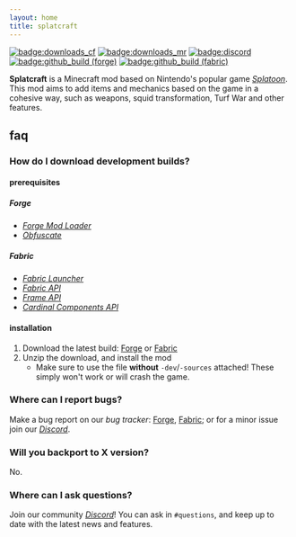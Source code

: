 ```yaml
---
layout: home
title: splatcraft
---
```


[![badge:downloads_cf](https://cf.way2muchnoise.eu/full_367816_downloads.svg?badge_style=flat)](https://www.curseforge.com/minecraft/mc-mods/splatcraft)
[![badge:downloads_mr](https://img.shields.io/modrinth/dt/vkZX5K0d?logo=modrinth&labelColor=2d2d2d&color=009e41&style=flat-square)](https://modrinth.com/mod/splatcraft-forge)
[![badge:discord](https://img.shields.io/discord/671749458840518656?labelColor=2d2d2d&label=discord&style=flat-square&color=5865F2)](https://discord.splatcraft.net)
[![badge:github_build (forge)](https://img.shields.io/github/actions/workflow/status/splatcraft/splatcraft-forge/build.yml?label=build%20%28forge%29&labelColor=2d2d2d&style=flat-square)](https://github.com/splatcraft/splatcraft-forge)
[![badge:github_build (fabric)](https://img.shields.io/github/actions/workflow/status/splatcraft/splatcraft-fabric/build.yml?label=build%20%28fabric%29&labelColor=2d2d2d&style=flat-square)](https://github.com/splatcraft/splatcraft-fabric)

**Splatcraft** is a Minecraft mod based on Nintendo's popular game [*Splatoon*](https://wikipedia.org/wiki/Splatoon). This mod aims to add items and mechanics based on the game in a cohesive way, such as weapons, squid transformation, Turf War and other features.

## faq
### How do I download development builds?
#### prerequisites
##### Forge
- [*Forge Mod Loader*](https://files.minecraftforge.net/net/minecraftforge/forge/index_1.16.5.html)
- [*Obfuscate*](https://mrcrayfish.com/download?id=04127bff66e00a95d773fb91bb128298f73672a0)

##### Fabric
- [*Fabric Launcher*](https://fabricmc.net/use)
- [*Fabric API*](https://modrinth.com/mod/fabric-api)
- [*Frame API*](https://modrinth.com/mod/frame-api)
- [*Cardinal Components API*](https://modrinth.com/mod/cardinal-components-api)

#### installation
1. Download the latest build: [Forge](https://nightly.link/splatcraft/splatcraft-forge/workflows/build/1.16.5%2Fdev/libs.zip) or [Fabric](https://nightly.link/splatcraft/splatcraft-fabric/workflows/build/1.19/libs.zip)
2. Unzip the download, and install the mod
    - Make sure to use the file **without** `-dev`/`-sources` attached! These simply won't work or will crash the game.

### Where can I report bugs?
Make a bug report on our *bug tracker*: [Forge](https://github.com/splatcraft/splatcraft-forge/issues), [Fabric](https://github.com/splatcraft/splatcraft-fabric/issues); or for a minor issue join our [*Discord*](https://discord.splatcraft.net).

### Will you backport to X version?
No.

### Where can I ask questions?
Join our community [*Discord*](https://discord.splatcraft.net)! You can ask in `#questions`, and keep up to date with the latest news and features.
